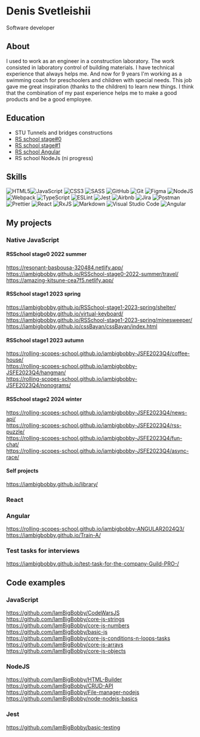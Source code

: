 # Denis Svetleishii
Software developer  

## About
I used to work as an engineer in a construction laboratory. The work consisted in laboratory control of building materials. I have technical experience that always helps me. And now for 9 years I'm working as a swimming coach for preschoolers and children with special needs. This job gave me great inspiration (thanks to the children) to learn new things. I think that the combination of my past experience helps me to make a good products and be a good employee.

## Education  
* STU Tunnels and bridges constructions
* [RS school stage#0](https://app.rs.school/certificate/ake57cyp)
* [RS school stage#1](https://app.rs.school/certificate/llj1px5c)
* [RS school Angular](https://app.rs.school/certificate/fe76rjko)
* RS school NodeJs (ni progress)

## Skills  
![HTML5](https://img.shields.io/badge/html5-%23E34F26.svg?style=for-the-badge&logo=html5&logoColor=white)![JavaScript](https://img.shields.io/badge/javascript-%23323330.svg?style=for-the-badge&logo=javascript&logoColor=%23F7DF1E) ![CSS3](https://img.shields.io/badge/css3-%231572B6.svg?style=for-the-badge&logo=css3&logoColor=white) ![SASS](https://img.shields.io/badge/SASS-hotpink.svg?style=for-the-badge&logo=SASS&logoColor=white) ![GitHub](https://img.shields.io/badge/github-%23121011.svg?style=for-the-badge&logo=github&logoColor=white) ![Git](https://img.shields.io/badge/git-%23F05033.svg?style=for-the-badge&logo=git&logoColor=white) ![Figma](https://img.shields.io/badge/figma-%23F24E1E.svg?style=for-the-badge&logo=figma&logoColor=white) ![NodeJS](https://img.shields.io/badge/node.js-6DA55F?style=for-the-badge&logo=node.js&logoColor=white) ![Webpack](https://img.shields.io/badge/webpack-%238DD6F9.svg?style=for-the-badge&logo=webpack&logoColor=black) ![TypeScript](https://img.shields.io/badge/typescript-%23007ACC.svg?style=for-the-badge&logo=typescript&logoColor=white) ![ESLint](https://img.shields.io/badge/ESLint-4B3263?style=for-the-badge&logo=eslint&logoColor=white) ![Jest](https://img.shields.io/badge/-jest-%23C21325?style=for-the-badge&logo=jest&logoColor=white) ![Airbnb](https://img.shields.io/badge/Airbnb-%23ff5a5f.svg?style=for-the-badge&logo=Airbnb&logoColor=white) ![Jira](https://img.shields.io/badge/jira-%230A0FFF.svg?style=for-the-badge&logo=jira&logoColor=white) ![Postman](https://img.shields.io/badge/Postman-FF6C37?style=for-the-badge&logo=postman&logoColor=white) ![Prettier](https://img.shields.io/badge/prettier-%23F7B93E.svg?style=for-the-badge&logo=prettier&logoColor=black) ![React](https://img.shields.io/badge/react-%2320232a.svg?style=for-the-badge&logo=react&logoColor=%2361DAFB) ![RxJS](https://img.shields.io/badge/rxjs-%23B7178C.svg?style=for-the-badge&logo=reactivex&logoColor=white) ![Markdown](https://img.shields.io/badge/markdown-%23000000.svg?style=for-the-badge&logo=markdown&logoColor=white) ![Visual Studio Code](https://img.shields.io/badge/Visual%20Studio%20Code-0078d7.svg?style=for-the-badge&logo=visual-studio-code&logoColor=white) ![Angular](https://img.shields.io/badge/angular-%23DD0031.svg?style=for-the-badge&logo=angular&logoColor=white)

## My projects
### Native JavaScript
#### RSSchool stage0 2022 summer  
https://resonant-basbousa-320484.netlify.app/  
https://iambigbobby.github.io/RSSchool-stage0-2022-summer/travel/  
https://amazing-kitsune-cea7f5.netlify.app/ 
#### RSSchool stage1 2023 spring
https://iambigbobby.github.io/RSSchool-stage1-2023-spring/shelter/  
https://iambigbobby.github.io/virtual-keyboard/  
https://iambigbobby.github.io/RSSchool-stage1-2023-spring/minesweeper/  
https://iambigbobby.github.io/cssBayan/cssBayan/index.html  
#### RSSchool stage1 2023 autumn  
https://rolling-scopes-school.github.io/iambigbobby-JSFE2023Q4/coffee-house/  
https://rolling-scopes-school.github.io/iambigbobby-JSFE2023Q4/hangman/  
https://rolling-scopes-school.github.io/iambigbobby-JSFE2023Q4/nonograms/  
#### RSSchool stage2 2024 winter  
https://rolling-scopes-school.github.io/iambigbobby-JSFE2023Q4/news-api/  
https://rolling-scopes-school.github.io/iambigbobby-JSFE2023Q4/rss-puzzle/  
https://rolling-scopes-school.github.io/iambigbobby-JSFE2023Q4/fun-chat/  
https://rolling-scopes-school.github.io/iambigbobby-JSFE2023Q4/async-race/  
#### Self projects
https://iambigbobby.github.io/library/  
### React
### Angular
https://rolling-scopes-school.github.io/iambigbobby-ANGULAR2024Q3/  
https://iambigbobby.github.io/Train-A/

### Test tasks for interviews  
https://iambigbobby.github.io/test-task-for-the-company-Guild-PRO-/  

## Code examples  
### JavaScript
https://github.com/IamBigBobby/CodeWarsJS  
https://github.com/IamBigBobby/core-js-strings  
https://github.com/IamBigBobby/core-js-numbers  
https://github.com/IamBigBobby/basic-js  
https://github.com/IamBigBobby/core-js-conditions-n-loops-tasks  
https://github.com/IamBigBobby/core-js-arrays  
https://github.com/IamBigBobby/core-js-objects  
### NodeJS  
https://github.com/IamBigBobby/HTML-Builder  
https://github.com/IamBigBobby/CRUD-API  
https://github.com/IamBigBobby/File-manager-nodejs  
https://github.com/IamBigBobby/node-nodejs-basics  
### Jest
https://github.com/IamBigBobby/basic-testing  


